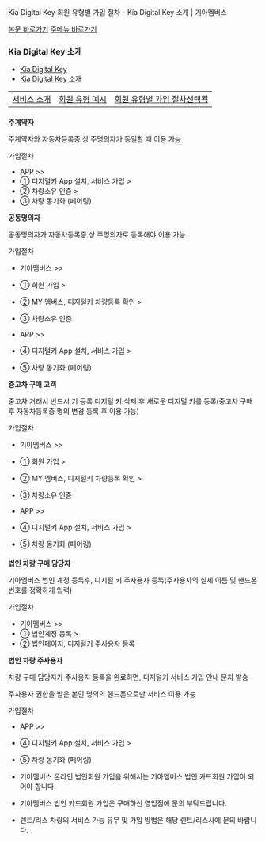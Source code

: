 Kia Digital Key 회원 유형별 가입 절차 - Kia Digital Key 소개 | 기아멤버스










 



[본문 바로가기](#content)
[주메뉴 바로가기](#gnb)

### Kia Digital Key 소개

* [Kia Digital Key](https://members.kia.com/kr/view/qdks/info/qdks_kdk_service_intro.do)
* [Kia Digital Key 소개](https://members.kia.com/kr/view/qdks/info/qdks_kdk_service_intro.do)

|  |  |  |
| --- | --- | --- |
| [서비스 소개](/kr/view/qdks/info/qdks_kdk_service_intro.do) | [회원 유형 예시](/kr/view/qdks/info/qdks_kdk_service_example.do) | [회원 유형별 가입 절차선택됨](/kr/view/qdks/info/qdks_kdk_service_process.do) |

#### 

**주계약자**

주계약자와 자동차등록증 상 주명의자가 동일할 때 이용 가능

가입절차

* APP >>
* ① 디지털키 App 설치, 서비스 가입 >
* ② 차량소유 인증 >
* ③ 차량 동기화 (페어링)

**공동명의자**

공동명의자가 자동차등록증 상 주명의자로 등록해야 이용 가능

가입절차

* 기아멤버스 >>
* ① 회원 가입 >
* ② MY 멤버스, 디지털키 차량등록 확인 >
* ③ 차량소유 인증

* APP >>
* ④ 디지털키 App 설치, 서비스 가입 >
* ⑤ 차량 동기화 (페어링)

**중고차 구매 고객**

중고차 거래시 반드시 기 등록 디지털 키 삭제 후 새로운 디지털 키를 등록(중고차 구매 후 자동차등록증 명의 변경 등록 후 이용 가능)

가입절차

* 기아멤버스 >>
* ① 회원 가입 >
* ② MY 멤버스, 디지털키 차량등록 확인 >
* ③ 차량소유 인증

* APP >>
* ④ 디지털키 App 설치, 서비스 가입 >
* ⑤ 차량 동기화 (페어링)

#### 

**법인 차량 구매 담당자**

기아멤버스 법인 계정 등록후, 디지털 키 주사용자 등록(주사용자의 실제 이름 및 핸드폰 번호를 정확하게 입력)

가입절차

* 기아멤버스 >>
* ① 법인계정 등록 >
* ② 법인페이지, 디지털키 주사용자 등록

**법인 차량 주사용자**

차량 구매 담당자가 주사용자 등록을 완료하면, 디지털키 서비스 가입 안내 문자 발송

주사용자 권한을 받은 본인 명의의 핸드폰으로만 서비스 이용 가능

가입절차

* APP >>
* ④ 디지털키 App 설치, 서비스 가입 >
* ⑤ 차량 동기화 (페어링)

* 기아멤버스 온라인 법인회원 가입을 위해서는 기아멤버스 법인 카드회원 가입이 되어야 합니다.
* 기아멤버스 법인 카드회원 가입은 구매하신 영업점에 문의 부탁드립니다.
* 렌트/리스 차량의 서비스 가능 유무 및 가입 방법은 해당 렌트/리스사에 문의 바랍니다.